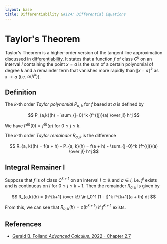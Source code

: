 ```yaml
---
layout: base
title: Differentiability &#124; Differential Equations
---
```


# Taylor's Theorem

Taylor's Theorem is a higher-order version of the tangent line approximation discussed in [differentiability](differentiability.md).
It states that a function $f$ of class $C^k$ on an interval $I$ containing the point $x = a$ is the sum of a certain polynomial of degree $k$
and a remainder term that vanishes more rapidly than $\|x-a\|^k$ as $x \to a$ (i.e. $o(h^k)$).

## Definition

The $k$-th order _Taylor polynomial_ $P_{a, k}$ for $f$ based at $a$ is defined by

$$
P_{a,k}(h) = \sum_{j=0}^k {f^{(j)}(a) \over j!} h^j
$$

We have $P^{(j)}(0) = f^{(j)}(a)$ for $0 \le j \le k$.

The $k$-th order _Taylor remainder_ $R_{a, k}$ is the difference

$$
R_{a, k}(h) = f(a + h) - P_{a, k}(h) = f(a + h) - \sum_{j=0}^k {f^{(j)}(a) \over j!} h^j
$$

## Integral Remainer I

Suppose that $f$ is of class $C^{k+1}$ on an interval $I \subset \mathbb{R}$ and $a \in I$, i.e. $f^{j}$ exists and is continuous on $I$ for $0 \le j \le k + 1$.
Then the remainder $R_{a,k}$ is given by

$$
R_{a,k}(h) = {h^{k+1} \over k!} \int_0^1 (1 - t)^k f^{k+1}(a + th) dt
$$

From this, we can see that $R_{a,k}(h) = o(h^{k+1})$ if $f^{k+1}$ exists.

## References

* [Gerald B. Folland _Advanced Calculus_, 2022 - Chapter 2.7](http://www.math.washington.edu/~folland/Homepage/AdvCalc24.pdf)
